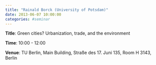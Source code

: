 ```yaml
---
title: "Rainald Borck (University of Potsdam)"
date: 2013-06-07 10:00:00
categories: #seminar
---
```


**Title**: Green cities? Urbanization, trade, and the environment  

**Time**: 10:00 - 12:00  

**Venue**: TU Berlin, Main Building, Straße des 17. Juni 135, Room H 3143, Berlin
